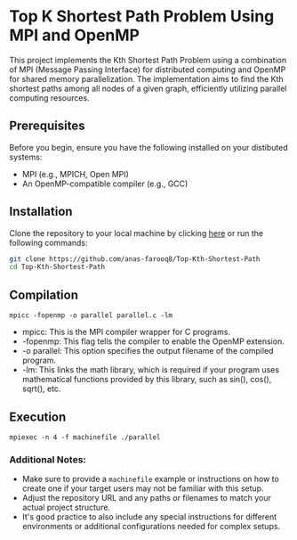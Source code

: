 
# Top K Shortest Path Problem Using MPI and OpenMP
This project implements the Kth Shortest Path Problem using a combination of MPI (Message Passing Interface) for distributed computing and OpenMP for shared memory parallelization. The implementation aims to find the Kth shortest paths among all nodes of a given graph, efficiently utilizing parallel computing resources.

## Prerequisites

Before you begin, ensure you have the following installed on your distibuted systems:
- MPI (e.g., MPICH, Open MPI)
- An OpenMP-compatible compiler (e.g., GCC)

## Installation

Clone the repository to your local machine by clicking [here](https://github.com/anas-farooq8/Top-Kth-Shortest-Path) or run the following commands:

```bash
git clone https://github.com/anas-farooq8/Top-Kth-Shortest-Path
cd Top-Kth-Shortest-Path
```

## Compilation
`mpicc -fopenmp -o parallel parallel.c -lm`

- mpicc: This is the MPI compiler wrapper for C programs.
- -fopenmp: This flag tells the compiler to enable the OpenMP extension.
- -o parallel: This option specifies the output filename of the compiled program.
- -lm: This links the math library, which is required if your program uses mathematical functions provided by this library, such as sin(), cos(), sqrt(), etc.

## Execution
`mpiexec -n 4 -f machinefile ./parallel`


### Additional Notes:
- Make sure to provide a `machinefile` example or instructions on how to create one if your target users may not be familiar with this setup.
- Adjust the repository URL and any paths or filenames to match your actual project structure.
- It's good practice to also include any special instructions for different environments or additional configurations needed for complex setups.
